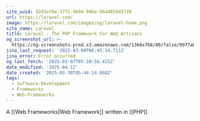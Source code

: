 ```yaml
---
site_uuid: 92d3ef8e-3771-4604-946e-5644019d3739
url: https://laravel.com/
image: https://laravel.com/images/og/laravel-home.png
site_name: Laravel
title: Laravel - The PHP Framework For Web Artisans
og_screenshot_url: >-
  https://og-screenshots-prod.s3.amazonaws.com/1366x768/80/false/9977a69b1c572cc8d9911eae8d7c636b6519e0236188a91859c903391ce4a2b6.jpeg
jina_last_request: '2025-03-09T06:45:14.711Z'
jina_error: Error occurred
og_last_fetch: '2025-03-07T05:20:56.425Z'
date_modified: '2025-04-12'
date_created: '2025-03-30T05:44:14.868Z'
tags:
  - Software-Development
  - Frameworks
  - Web-Frameworks
---
```














A [[Web Frameworks|Web Framework]] written in [[PHP]]
